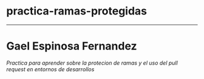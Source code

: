 # practica-ramas-protegidas
----
# Gael Espinosa Fernandez
*Practica para aprender sobre la protecion de ramas y el uso del pull request en entornos de desarrollos*